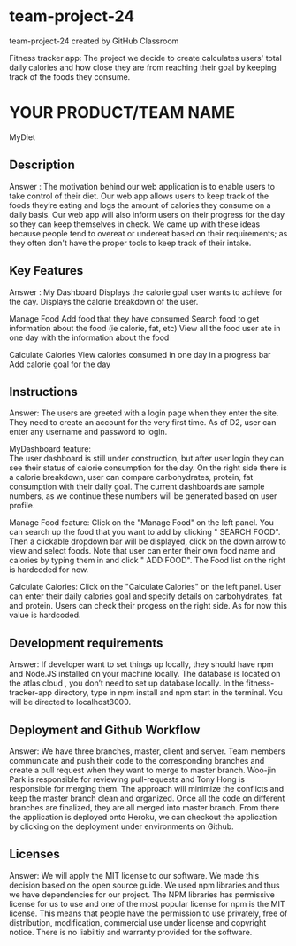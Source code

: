 # team-project-24
team-project-24 created by GitHub Classroom

Fitness tracker app:
  The project we decide to create calculates users' total daily calories and how close they are from reaching their goal by keeping track of the foods they consume. 

# YOUR PRODUCT/TEAM NAME 
MyDiet


## Description 
 
Answer : The motivation behind our web application is to enable users to take control of their diet. Our web app allows users to keep track of the foods they’re eating and logs the amount of calories they consume on a daily basis. Our web app will also inform users on their progress for the day so they can keep themselves in check. We came up with these ideas because people tend to overeat or undereat based on their requirements; as they often don't have the proper tools to keep track of their intake. 


## Key Features

Answer : 
My Dashboard
Displays the calorie goal user wants to achieve for the day.
Displays the calorie breakdown of the user.

Manage Food
Add food that they have consumed
Search food to get information about the food (ie calorie, fat, etc)
View all the food user ate in one day with the information about the food

Calculate Calories
View calories consumed in one day in a progress bar
Add calorie goal for the day



## Instructions

Answer: 
 The users are greeted with a login page when they enter the site. They need to create an account for the very first time. As of D2, user can enter any username and password to login.

 MyDashboard feature:  
 The user dashboard is still under construction, but after user login they can see their status of calorie consumption for the day. On the right side there is a calorie breakdown, user can compare carbohydrates, protein, fat consumption with their daily goal. The current dashboards are sample numbers, as we continue these numbers will be generated based on user profile. 

 Manage Food feature: 
 Click on the "Manage Food" on the left panel. You can search up the food that you want to add by clicking " SEARCH FOOD". Then a clickable dropdown bar will be displayed, click on the down arrow to view and select foods. Note that user can enter their own food name and calories by typing them in and click " ADD FOOD". The Food list on the right is hardcoded for now. 

 Calculate Calories: 
 Click on the "Calculate Calories" on the left panel. User can enter their daily calories goal and specify details on carbohydrates, fat and protein. Users can check their progess on the right side. As for now this value is hardcoded. 

 
 ## Development requirements
 
 Answer: 
 If developer want to set things up locally, they should have npm and Node.JS installed on your machine locally. The database is located on the atlas cloud , you don’t need to set up database locally. In the fitness-tracker-app directory, type in npm install and npm start in the terminal. You will be directed to localhost3000. 

 
 ## Deployment and Github Workflow

Answer:
 We have three branches, master, client and server. Team members communicate and push their code to the corresponding branches and create a pull request when they want to merge to master branch. Woo-jin Park is responsible for reviewing pull-requests and Tony Hong is responsible for merging them. The approach will minimize the conflicts and keep the master branch clean and organized. 
 Once all the code on different branches are finalized, they are all merged into master branch. From there the application is deployed onto Heroku, we can checkout the application by clicking on the deployment under environments on Github. 


 ## Licenses 

 Answer: We will apply the MIT license to our software. We made this decision based on the open source guide. We used npm libraries and thus we have dependencies for our project. The NPM libraries has permissive license for us to use and one of the most popular license for npm is the MIT license. This means that people have the permission to use privately, free of distribution, modification, commercial use under license and copyright notice. There is no liabiltiy and warranty provided for the software. 